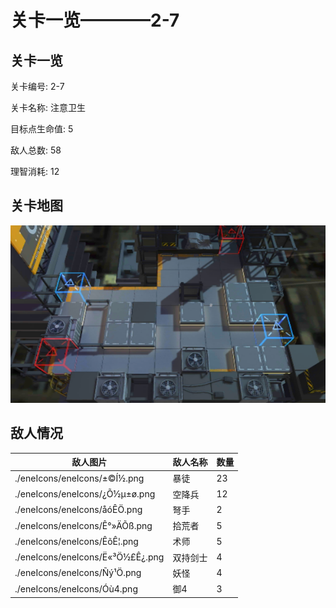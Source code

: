 # 关卡一览————2-7


## 关卡一览

关卡编号: 2-7

关卡名称: 注意卫生

目标点生命值: 5

敌人总数: 58

理智消耗: 12


## 关卡地图
![2-7](./oprMap/2-7.png)

## 敌人情况

| 敌人图片 | 敌人名称 | 数量  |
|---------|-----|-----|
| ./eneIcons/eneIcons/±©Í½.png| 暴徒  |   23  |
| ./eneIcons/eneIcons/¿Õ½µ±ø.png| 空降兵  |   12  |
| ./eneIcons/eneIcons/åóÊÖ.png| 弩手  |   2  |
| ./eneIcons/eneIcons/Ê°»ÄÕß.png| 拾荒者  |   5  |
| ./eneIcons/eneIcons/ÊõÊ¦.png| 术师  |   5  |
| ./eneIcons/eneIcons/Ë«³Ö½£Ê¿.png| 双持剑士  |   4  |
| ./eneIcons/eneIcons/Ñý¹Ö.png| 妖怪  |   4  |
| ./eneIcons/eneIcons/Óù4.png| 御4  |   3  |
